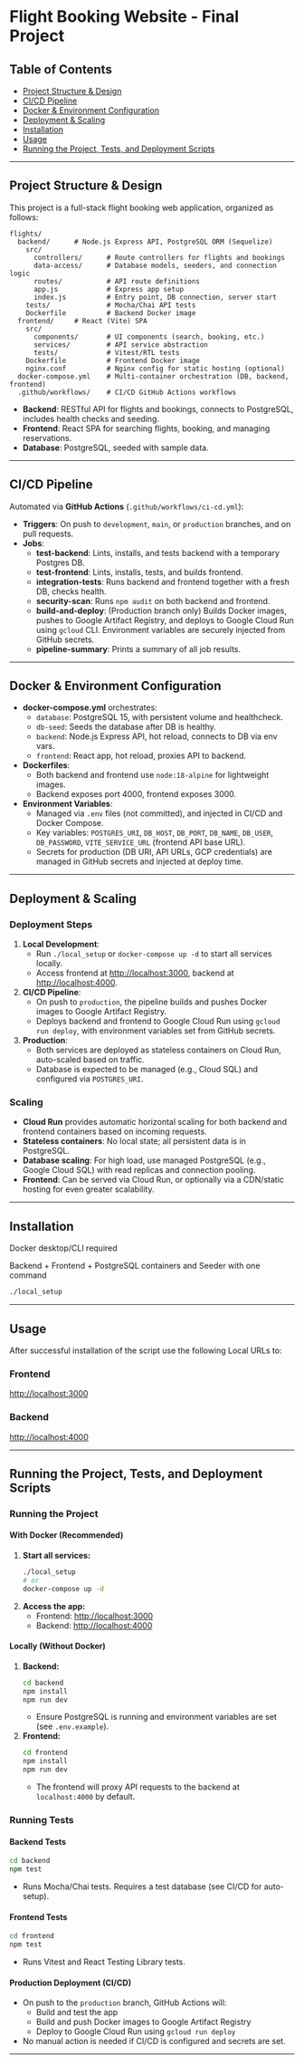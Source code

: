 # Flight Booking Website - Final Project

## Table of Contents

- [Project Structure & Design](#project-structure--design)
- [CI/CD Pipeline](#cicd-pipeline)
- [Docker & Environment Configuration](#docker--environment-configuration)
- [Deployment & Scaling](#deployment--scaling)
- [Installation](#installation)
- [Usage](#usage)
- [Running the Project, Tests, and Deployment Scripts](#running-the-project-tests-and-deployment-scripts)

---

## Project Structure & Design

This project is a full-stack flight booking web application, organized as follows:

```
flights/
  backend/      # Node.js Express API, PostgreSQL ORM (Sequelize)
    src/
      controllers/      # Route controllers for flights and bookings
      data-access/      # Database models, seeders, and connection logic
      routes/           # API route definitions
      app.js            # Express app setup
      index.js          # Entry point, DB connection, server start
    tests/              # Mocha/Chai API tests
    Dockerfile          # Backend Docker image
  frontend/     # React (Vite) SPA
    src/
      components/       # UI components (search, booking, etc.)
      services/         # API service abstraction
      tests/            # Vitest/RTL tests
    Dockerfile          # Frontend Docker image
    nginx.conf          # Nginx config for static hosting (optional)
  docker-compose.yml    # Multi-container orchestration (DB, backend, frontend)
  .github/workflows/    # CI/CD GitHub Actions workflows
```

- **Backend**: RESTful API for flights and bookings, connects to PostgreSQL, includes health checks and seeding.
- **Frontend**: React SPA for searching flights, booking, and managing reservations.
- **Database**: PostgreSQL, seeded with sample data.

---

## CI/CD Pipeline

Automated via **GitHub Actions** (`.github/workflows/ci-cd.yml`):

- **Triggers**: On push to `development`, `main`, or `production` branches, and on pull requests.
- **Jobs**:
  - **test-backend**: Lints, installs, and tests backend with a temporary Postgres DB.
  - **test-frontend**: Lints, installs, tests, and builds frontend.
  - **integration-tests**: Runs backend and frontend together with a fresh DB, checks health.
  - **security-scan**: Runs `npm audit` on both backend and frontend.
  - **build-and-deploy**: (Production branch only) Builds Docker images, pushes to Google Artifact Registry, and deploys to Google Cloud Run using `gcloud` CLI. Environment variables are securely injected from GitHub secrets.
  - **pipeline-summary**: Prints a summary of all job results.

---

## Docker & Environment Configuration

- **docker-compose.yml** orchestrates:
  - `database`: PostgreSQL 15, with persistent volume and healthcheck.
  - `db-seed`: Seeds the database after DB is healthy.
  - `backend`: Node.js Express API, hot reload, connects to DB via env vars.
  - `frontend`: React app, hot reload, proxies API to backend.
- **Dockerfiles**:
  - Both backend and frontend use `node:18-alpine` for lightweight images.
  - Backend exposes port 4000, frontend exposes 3000.
- **Environment Variables**:
  - Managed via `.env` files (not committed), and injected in CI/CD and Docker Compose.
  - Key variables: `POSTGRES_URI`, `DB_HOST`, `DB_PORT`, `DB_NAME`, `DB_USER`, `DB_PASSWORD`, `VITE_SERVICE_URL` (frontend API base URL).
  - Secrets for production (DB URI, API URLs, GCP credentials) are managed in GitHub secrets and injected at deploy time.

---

## Deployment & Scaling

### Deployment Steps

1. **Local Development**:
   - Run `./local_setup` or `docker-compose up -d` to start all services locally.
   - Access frontend at [http://localhost:3000](http://localhost:3000/), backend at [http://localhost:4000](http://localhost:4000/).
2. **CI/CD Pipeline**:
   - On push to `production`, the pipeline builds and pushes Docker images to Google Artifact Registry.
   - Deploys backend and frontend to Google Cloud Run using `gcloud run deploy`, with environment variables set from GitHub secrets.
3. **Production**:
   - Both services are deployed as stateless containers on Cloud Run, auto-scaled based on traffic.
   - Database is expected to be managed (e.g., Cloud SQL) and configured via `POSTGRES_URI`.

### Scaling

- **Cloud Run** provides automatic horizontal scaling for both backend and frontend containers based on incoming requests.
- **Stateless containers**: No local state; all persistent data is in PostgreSQL.
- **Database scaling**: For high load, use managed PostgreSQL (e.g., Google Cloud SQL) with read replicas and connection pooling.
- **Frontend**: Can be served via Cloud Run, or optionally via a CDN/static hosting for even greater scalability.

---

## Installation

Docker desktop/CLI required

Backend + Frontend + PostgreSQL containers and Seeder with one command

```bash
./local_setup
```

---

## Usage

After successful installation of the script use the following Local URLs to:

### Frontend

[http://localhost:3000](http://localhost:3000/)

### Backend

[http://localhost:4000](http://localhost:4000/)

---

## Running the Project, Tests, and Deployment Scripts

### Running the Project

#### With Docker (Recommended)

1. **Start all services:**
   ```bash
   ./local_setup
   # or
   docker-compose up -d
   ```
2. **Access the app:**
   - Frontend: [http://localhost:3000](http://localhost:3000/)
   - Backend: [http://localhost:4000](http://localhost:4000/)

#### Locally (Without Docker)

1. **Backend:**
   ```bash
   cd backend
   npm install
   npm run dev
   ```
   - Ensure PostgreSQL is running and environment variables are set (see `.env.example`).
2. **Frontend:**
   ```bash
   cd frontend
   npm install
   npm run dev
   ```
   - The frontend will proxy API requests to the backend at `localhost:4000` by default.

### Running Tests

#### Backend Tests

```bash
cd backend
npm test
```

- Runs Mocha/Chai tests. Requires a test database (see CI/CD for auto-setup).

#### Frontend Tests

```bash
cd frontend
npm test
```

- Runs Vitest and React Testing Library tests.

#### Production Deployment (CI/CD)

- On push to the `production` branch, GitHub Actions will:
  - Build and test the app
  - Build and push Docker images to Google Artifact Registry
  - Deploy to Google Cloud Run using `gcloud run deploy`
- No manual action is needed if CI/CD is configured and secrets are set.

---
